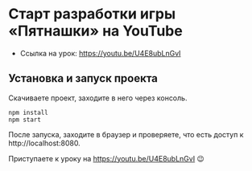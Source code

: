 # Старт разработки игры «Пятнашки» на YouTube

* Ссылка на урок: https://youtu.be/U4E8ubLnGvI

## Установка и запуск проекта

Скачиваете проект, заходите в него через консоль.

```
npm install
npm start
```

После запуска, заходите в браузер и проверяете, что есть доступ к http://localhost:8080.

Приступаете к уроку на https://youtu.be/U4E8ubLnGvI 😉

